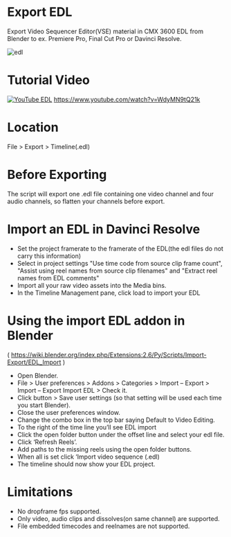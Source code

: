 # Export EDL
Export Video Sequencer Editor(VSE) material in CMX 3600 EDL from Blender to ex. Premiere Pro, Final Cut Pro or Davinci Resolve.

![edl](https://github.com/tin2tin/ExportEDL/blob/master/edl.png "Blender EDL Export")

# Tutorial Video
[![YouTube EDL](https://github.com/tin2tin/ExportEDL/blob/master/yt_edl.png)](https://www.youtube.com/watch?v=WdyMN9tQ21k)
https://www.youtube.com/watch?v=WdyMN9tQ21k

# Location
File > Export > Timeline(.edl)

# Before Exporting
The script will export one .edl file containing one video channel and four audio channels, so flatten your channels before export. 

# Import an EDL in Davinci Resolve
- Set the project framerate to the framerate of the EDL(the edl files do not carry this information)
- Select in project settings "Use time code from source clip frame count", "Assist using reel names from source clip filenames" and "Extract reel names from EDL comments"
- Import all your raw video assets into the Media bins.
- In the Timeline Management pane, click load to import your EDL

# Using the import EDL addon in Blender
( https://wiki.blender.org/index.php/Extensions:2.6/Py/Scripts/Import-Export/EDL_Import )
- Open Blender.
- File > User preferences > Addons > Categories > Import – Export > Import – Export Import EDL > Check it.
- Click button > Save user settings (so that setting will be used each time you start Blender).
- Close the user preferences window.
- Change the combo box in the top bar saying Default to Video Editing.
- To the right of the time line you’ll see EDL import
- Click the open folder button under the offset line and select your edl file.
- Click ‘Refresh Reels’.
- Add paths to the missing reels using the open folder buttons.
- When all is set click ‘Import video sequence (.edl)
- The timeline should now show your EDL project.

# Limitations
- No dropframe fps supported.
- Only video, audio clips and dissolves(on same channel) are supported.
- File embedded timecodes and reelnames are not supported. 
